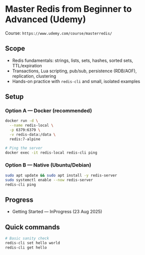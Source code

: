 # Master Redis from Beginner to Advanced (Udemy)

Course: `https://www.udemy.com/course/masterredis/`

## Scope
- Redis fundamentals: strings, lists, sets, hashes, sorted sets, TTL/expiration
- Transactions, Lua scripting, pub/sub, persistence (RDB/AOF), replication, clustering
- Hands-on practice with `redis-cli` and small, isolated examples

## Setup

### Option A — Docker (recommended)
```bash
docker run -d \
  --name redis-local \
  -p 6379:6379 \
  -v redis-data:/data \
  redis:7-alpine

# Ping the server
docker exec -it redis-local redis-cli ping
```

### Option B — Native (Ubuntu/Debian)
```bash
sudo apt update && sudo apt install -y redis-server
sudo systemctl enable --now redis-server
redis-cli ping
```

## Progress
- Getting Started — InProgress (23 Aug 2025)

## Quick commands
```bash
# Basic sanity check
redis-cli set hello world
redis-cli get hello
```


